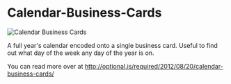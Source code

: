Calendar-Business-Cards
=======================

![Calendar Business Cards](http://optional.is/required/wp-content/uploads/2012/08/bcard-contact-sheet.png)

A full year's calendar encoded onto a single business card. Useful to find out what day of the week any day of the year is on.

You can read more over at http://optional.is/required/2012/08/20/calendar-business-cards/
